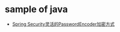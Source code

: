 # sample of java

- [Spring Security灵活的PasswordEncoder加密方式](https://cloud.tencent.com/developer/article/1735088)